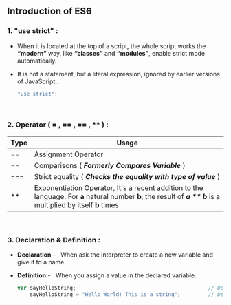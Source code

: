 ## Introduction of ES6


### 1. "use strict" :

- When it is located at the top of a script, the whole script works the **“modern”** way, like **“classes”** and **“modules”**, enable strict mode automatically.

- It is not a statement, but a literal expression, ignored by earlier versions of JavaScript..

  ```javascript
  "use strict";
  ```

&nbsp;
&nbsp;

### 2. Operator ( = , == , == , \*\* ) :

| Type | Usage |
| ---- | ------------------- |
| ==   | Assignment Operator |
| ==   | Comparisons ( **_Formerly Compares Variable_** ) |
| ===  | Strict equality ( **_Checks the equality with type of value_** ) |
| \*\* | Exponentiation Operator, It's a recent addition to the language. For **a** natural number **b**, the result of **_a \*\* b_** is a multiplied by itself **b** times |

&nbsp;
&nbsp;

### 3. Declaration & Definition :

- **Declaration** - &nbsp; When ask the interpreter to create a new variable and give it to a name.
- **Definition** - &nbsp; When you assign a value in the declared variable.

  ```javascript
  var sayHelloString;                                           // Declaration
      sayHelloString = "Hello World! This is a string";         // Definition
  ```
